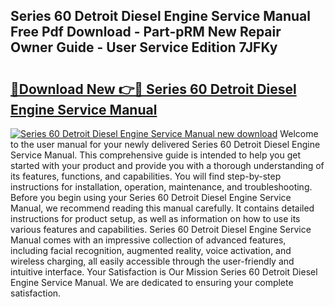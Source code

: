 ## Series 60 Detroit Diesel Engine Service Manual Free Pdf Download - Part-pRM New Repair Owner Guide - User Service Edition 7JFKy

# <h2><a href="http://bc68846.oget.top/?id=Series+60+Detroit+Diesel+Engine+Service+Manual">🔗Download New 👉🔴 Series 60 Detroit Diesel Engine Service Manual</a></h2>

[![Series 60 Detroit Diesel Engine Service Manual new download](https://i.imgur.com/5g1atiW.png)](http://bc68846.oget.top/?id=Series+60+Detroit+Diesel+Engine+Service+Manual)
Welcome to the user manual for your newly delivered Series 60 Detroit Diesel Engine Service Manual. This comprehensive guide is intended to help you get started with your product and provide you with a thorough understanding of its features, functions, and capabilities. You will find step-by-step instructions for installation, operation, maintenance, and troubleshooting. Before you begin using your Series 60 Detroit Diesel Engine Service Manual, we recommend reading this manual carefully. It contains detailed instructions for product setup, as well as information on how to use its various features and capabilities. Series 60 Detroit Diesel Engine Service Manual comes with an impressive collection of advanced features, including facial recognition, augmented reality, voice activation, and wireless charging, all easily accessible through the user-friendly and intuitive interface. Your Satisfaction is Our Mission Series 60 Detroit Diesel Engine Service Manual. We are dedicated to ensuring your complete satisfaction.
